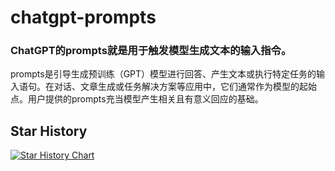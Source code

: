 # chatgpt-prompts

### ChatGPT的prompts就是用于触发模型生成文本的输入指令。

prompts是引导生成预训练（GPT）模型进行回答、产生文本或执行特定任务的输入语句。在对话、文章生成或任务解决方案等应用中，它们通常作为模型的起始点。用户提供的prompts充当模型产生相关且有意义回应的基础。

## Star History
[![Star History Chart](https://api.star-history.com/svg?repos=wubin2/chatgpt-prompts&type=Date)](https://star-history.com/#wubin2/chatgpt-prompts&Date)
